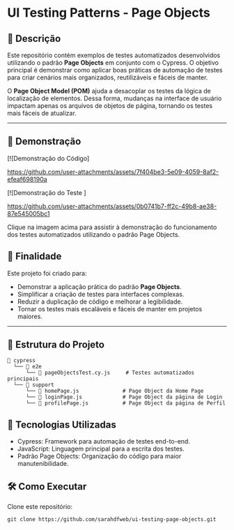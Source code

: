 # UI Testing Patterns - Page Objects

## 📖 Descrição

Este repositório contém exemplos de testes automatizados desenvolvidos utilizando o padrão **Page Objects** em conjunto com o Cypress. O objetivo principal é demonstrar como aplicar boas práticas de automação de testes para criar cenários mais organizados, reutilizáveis e fáceis de manter.

O **Page Object Model (POM)** ajuda a desacoplar os testes da lógica de localização de elementos. Dessa forma, mudanças na interface de usuário impactam apenas os arquivos de objetos de página, tornando os testes mais fáceis de atualizar.

---

## 🎥 Demonstração

[![Demonstração do Código] 

https://github.com/user-attachments/assets/7f404be3-5e09-4059-8af2-efeaf698190a

[![Demonstração do Teste ] 


https://github.com/user-attachments/assets/0b0741b7-ff2c-49b8-ae38-87e545005bc1



Clique na imagem acima para assistir à demonstração do funcionamento dos testes automatizados utilizando o padrão Page Objects.


## 🎯 Finalidade

Este projeto foi criado para:

- Demonstrar a aplicação prática do padrão **Page Objects**.
- Simplificar a criação de testes para interfaces complexas.
- Reduzir a duplicação de código e melhorar a legibilidade.
- Tornar os testes mais escaláveis e fáceis de manter em projetos maiores.

---

## 📂 Estrutura do Projeto

```plaintext
📁 cypress
  └── 📁 e2e
      └── 📄 pageObjectsTest.cy.js     # Testes automatizados principais
  └── 📁 support
      └── 📄 homePage.js              # Page Object da Home Page
      └── 📄 loginPage.js             # Page Object da página de Login
      └── 📄 profilePage.js           # Page Object da página de Perfil
```
## 🚀 Tecnologias Utilizadas

- Cypress: Framework para automação de testes end-to-end.
- JavaScript: Linguagem principal para a escrita dos testes.
- Padrão Page Objects: Organização do código para maior manutenibilidade.

## 🛠️ Como Executar
Clone este repositório:
```
git clone https://github.com/sarahdfweb/ui-testing-page-objects.git
```


